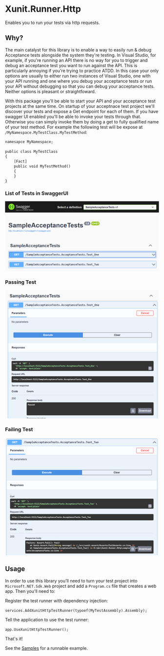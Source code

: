# Xunit.Runner.Http
Enables you to run your tests via http requests.

## Why?
The main catalyst for this library is to enable a way to easily run & debug Acceptance tests alongside the system they're testing. In Visual Studio, for example, if you're running an API there is no way for you to trigger and debug an acceptance test you want to run against the API. This is particularly annoying if you're trying to practice ATDD. In this case your only options are usually to either run two instances of Visual Studio, one with your API running and one where you debug your acceptance tests or run your API without debugging so that you can debug your acceptance tests. Neither options is pleasant or straightfoward. 

With this package you'll be able to start your API and your acceptance test projects at the same time. On startup of your acceptnace test project we'll discover your tests and expose a Get endpoint for each of them. If you have swagger UI enabled you'll be able to invoke your tests through that. Otherwise you can simply invoke them by doing a get to fully qualified name of your test method. For example the following test will be expose at `/MyNamespace.MyTestClass.MyTestMethod`:

```
namesapce MyNamespace;

public class MyTestClass
{
	[Fact]
	public void MyTestMethod()
	{
	}
}
```

### List of Tests in SwaggerUI
![image info](./list_tests.png)

### Passing Test
![image info](./success.png)

### Failing Test
![image info](./failure.png)

## Usage
In order to use this library you'll need to turn your test project into `Microsoft.NET.Sdk.Web` project and add a `Program.cs` file that creates a web app. Then you'll need to:

Register the test runner with dependency injection:

`services.AddXunitHttpTestRunner(typoef(MyTestAssembly).Assembly);`

Tell the application to use the test runner:

`app.UseXunitHttpTestRunner();`

That's it! 

See the [Samples](samples) for a runnable example. 
